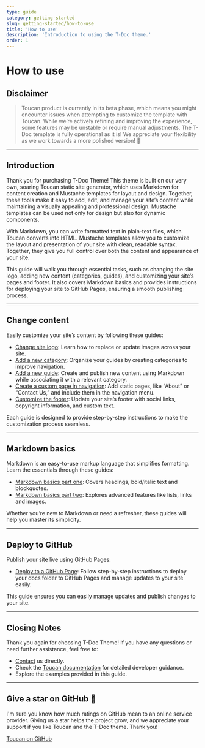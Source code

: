```yaml
---
type: guide
category: getting-started
slug: getting-started/how-to-use
title: 'How to use'
description: 'Introduction to using the T-Doc theme.'
order: 1
---
```


# How to use

## Disclaimer

> Toucan product is currently in its beta phase, which means you might encounter issues when attempting to customize the template with Toucan. While we’re actively refining and improving the experience, some features may be unstable or require manual adjustments. The T-Doc template is fully operational as it is! We appreciate your flexibility as we work towards a more polished version! 🚀

---

## Introduction

Thank you for purchasing T-Doc Theme! This theme is built on our very own, soaring Toucan static site generator, which uses Markdown for content creation and Mustache templates for layout and design. Together, these tools make it easy to add, edit, and manage your site’s content while maintaining a visually appealing and professional design. Mustache templates can be used not only for design but also for dynamic components.

With Markdown, you can write formatted text in plain-text files, which Toucan converts into HTML. Mustache templates allow you to customize the layout and presentation of your site with clean, readable syntax. Together, they give you full control over both the content and appearance of your site.

This guide will walk you through essential tasks, such as changing the site logo, adding new content (categories, guides), and customizing your site’s pages and footer. It also covers Markdown basics and provides instructions for deploying your site to GitHub Pages, ensuring a smooth publishing process.

---

## Change content

Easily customize your site’s content by following these guides:

- [Change site logo](/theme-basics/change-the-site-logo): Learn how to replace or update images across your site.
- [Add a new category](/theme-basics/add-a-new-category): Organize your guides by creating categories to improve navigation.
- [Add a new guide](/theme-basics/add-a-new-guide): Create and publish new content using Markdown while associating it with a relevant category.
- [Create a custom page in navigation](/theme-basics/add-a-new-page): Add static pages, like “About” or “Contact Us,” and include them in the navigation menu.
- [Customize the footer](/theme-basics/customize-the-footer): Update your site’s footer with social links, copyright information, and custom text.

Each guide is designed to provide step-by-step instructions to make the customization process seamless.

---

## Markdown basics

Markdown is an easy-to-use markup language that simplifies formatting. Learn the essentials through these guides:

- [Markdown basics part one](/markdown-basics/text-formatting-and-lists): Covers headings, bold/italic text and blockquotes.
- [Markdown basics part two](/markdown-basics/links-images-and-tables): Explores advanced features like lists, links and images.

Whether you’re new to Markdown or need a refresher, these guides will help you master its simplicity.

---

## Deploy to GitHub

Publish your site live using GitHub Pages:

- [Deploy to a GitHub Page](/deployment/github-pages): Follow step-by-step instructions to deploy your docs folder to GitHub Pages and manage updates to your site easily.

This guide ensures you can easily manage updates and publish changes to your site.

---

## Closing Notes

Thank you again for choosing T-Doc Theme! If you have any questions or need further assistance, feel free to:

- [Contact](/contact) us directly.
- Check the [Toucan documentation](https://toucansites.com/docs/) for detailed developer guidance.
- Explore the examples provided in this guide.

---

## Give a star on GitHub 🙏

I'm sure you know how much ratings on GitHub mean to an online service provider. Giving us a star helps the project grow, and we appreciate your support if you like Toucan and the T-Doc theme. Thank you!

[Toucan on GitHub](https://github.com/toucansites/toucan)

